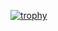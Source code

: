 [![trophy](https://github-profile-trophy.vercel.app/?username=massif-01)](https://github.com/ryo-ma/github-profile-trophy)
